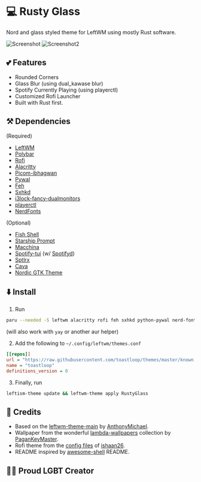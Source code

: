 # 💻 Rusty Glass

Nord and glass styled theme for LeftWM using mostly Rust software.

![Screenshot](https://raw.githubusercontent.com/toastloop/rustyglass/master/desktop.jpg)
![Screenshot2](https://raw.githubusercontent.com/toastloop/rustyglass/master/desktop2.jpg)

## 💕 Features

- Rounded Corners
- Glass Blur  (using dual_kawase blur)
- Spotify Currently Playing (using playerctl)
- Customized Rofi Launcher
- Built with Rust first.

## ⚒️ Dependencies

(Required)

- [LeftWM](https://github.com/leftwm/leftwm)
- [Polybar](https://github.com/polybar/polybar)
- [Rofi](https://github.com/davatorium/rofi)
- [Alacritty](https://github.com/alacritty/alacritty)
- [Picom-ibhagwan](https://github.com/ibhagwan/picom)
- [Pywal](https://github.com/dylanaraps/pywal)
- [Feh](https://github.com/derf/feh)
- [Sxhkd](https://github.com/baskerville/sxhkd)
- [i3lock-fancy-dualmonitors](https://aur.archlinux.org/packages/i3lock-fancy-dualmonitors-git)
- [playerctl](https://github.com/altdesktop/playerctl)
- [NerdFonts](https://www.nerdfonts.com/)

(Optional)

- [Fish Shell](https://fishshell.com/)
- [Starship Prompt](https://starship.rs/)
- [Macchina](https://github.com/macchina-cli/macchina)
- [Spotify-tui](https://github.com/Rigellute/spotify-tui) (w/ [Spotifyd](https://github.com/Spotifyd/spotifyd))
- [Sptlrx](https://github.com/raitonoberu/sptlrx)
- [Cava](https://github.com/karlstav/cava)
- [Nordic GTK Theme](https://github.com/EliverLara/Nordic)

## ⬇️ Install

1. Run 
```bash
paru --needed -S leftwm alacritty rofi feh sxhkd python-pywal nerd-fonts-noto-sans-mono i3lock-fancy-dualmonitors playerctl
``` 
(will also work with `yay` or another aur helper)

2. Add the following to `~/.config/leftwm/themes.conf` 
```ini
[[repos]]
url = "https://raw.githubusercontent.com/toastloop/themes/master/known.toml"
name = "toastloop"
definitions_version = 0
```
3. Finally, run
```bash
leftism-theme update && leftwm-theme apply RustyGlass
```


## 📝 Credits

- Based on the [leftwm-theme-main](https://github.com/AnthonyMichaelTDM/leftwm-theme-main) by [AnthonyMichael](https://github.com/AnthonyMichaelTDM/).
- Wallpaper from the wonderful [lambda-wallpapers](https://github.com/pagankeymaster/lambda-wallpapers) collection by [PaganKeyMaster](https://github.com/pagankeymaster/).
- Rofi theme from the [config files](https://github.com/ishaan26/config_files) of [ishaan26](https://github.com/ishaan26/).
- README inspired by [awesome-shell](https://github.com/Mofiqul/awesome-shell/) README.

## 🏳️‍🌈 Proud LGBT Creator

